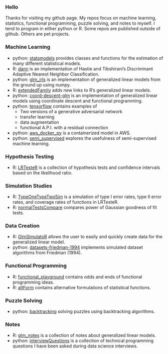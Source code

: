### Hello

Thanks for visiting my github page. My repos focus on machine learning, statistics, functional programming, puzzle solving, and notes to myself. I tend to program in either python or R. Some repos are published outside of github. Others are pet projects.

### Machine Learning

* python: [statsmodels](https://www.statsmodels.org/stable/index.html) provides classes and functions for the estimation of many different statistical models.
* R: [dann](https://github.com/gmcmacran/dann) is an implementation of Hastie and Tibshirani’s Discriminant Adaptive Nearest Neighbor Classification.
* python: [glm_irls](https://github.com/gmcmacran/glm_irls) is an implementation of generalized linear models from the ground up using numpy.
* R: [extendedFamily](https://github.com/gmcmacran/extendedFamily) adds new links to R’s generalized linear models.
* python: [coord-descent-glm](https://github.com/gmcmacran/coord-descent-glm) is an implementation of generalized linear models using coordinate descent and functional programming.
* python: [tensorflow](https://github.com/gmcmacran/tensorflow) contains examples of 
    + Two versions of a generative adversarial network
    + transfer learning 
    + data augmentation
    + functional A.P.I. with a residual connection
* python: [aws_docker_py](https://github.com/gmcmacran/aws_docker_py) is a containerized model in AWS. 
* python: [semi_supervised](https://github.com/gmcmacran/semi_supervised) explores the usefulness of semi-supervised machine learning.

### Hypothesis Testing

* R: [LRTesteR](https://github.com/gmcmacran/LRTesteR) is a collection of hypothesis tests and confidence intervals based on the likelihood ratio.

### Simulation Studies

* R: [TypeOneTypeTwoSim](https://github.com/gmcmacran/TypeOneTypeTwoSim) is a simulation of type I error rates, type II error rates, and coverage rates of functions in LRTesteR. 
* R: [normalTestsCompare](https://github.com/gmcmacran/normalTestsCompare) compares power of Gaussian goodness of fit tests. 

### Data Creation

* R: [GlmSimulatoR](https://github.com/gmcmacran/GlmSimulatoR) allows the user to easily and quickly create data for the generalized linear model. 
* python: [datasets-friedman-1994](https://github.com/gmcmacran/datasets-friedman-1994) implements simulated dataset algorithms from Friedman (1994).

### Functional Programming

* R: [functional_playground](https://github.com/gmcmacran/functional_playground) contains odds and ends of functional programming ideas.
* R: [altForm](https://github.com/gmcmacran/altForm) contains alternative formulations of statistical functions.

### Puzzle Solving

* python: [backtracking](https://github.com/gmcmacran/backtracking) solving puzzles using backtracking algorithms.

### Notes

* R: [glm_notes](https://github.com/gmcmacran/glm_notes) is a collection of notes about generalized linear models. 
* python: [interviewQuestions](https://github.com/gmcmacran/interviewQuestions) is a collection of technical programming questions I have been asked during data science interviews.
